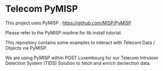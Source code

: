 # Telecom PyMISP

This project uses PyMISP : https://github.com/MISP/PyMISP

Please refer to the PyMISP readme for lib install tutorial.

This repository contains some examples to interact with Telecom Data / Objects via PyMISP.

We are using PyMISP within POST Luxembourg for our Telecom Intrusion Detection System (TIDS) Solution to fetch and enrich dectection data.
